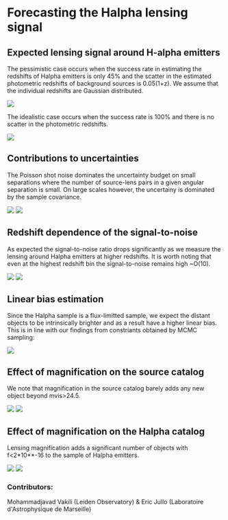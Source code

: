 # Forecasting the Halpha lensing signal

## Expected lensing signal around H-alpha emitters 

The pessimistic case occurs when the success rate in estimating the redshifts of Halpha emitters is 
only 45% and the scatter in the estimated photometric redshifts of background sources is 
0.05(1+z). We assume that the individual redshifts are Gaussian distributed.

![](graphs/shear_completeness_True.png) 

The idealistic case occurs when the success rate is 100% and there is no scatter in the photometric redshifts.

![](graphs/shear_completeness_False.png)

## Contributions to uncertainties

The Poisson shot noise dominates the uncertainty budget on small separations where the number of source-lens 
pairs in a given angular separation is small. On large scales however, the uncertainy is dominated by the sample 
covariance.

![](graphs/noise_completeness_True.png)
![](graphs/noise_completeness_False.png)


## Redshift dependence of the signal-to-noise

As expected the signal-to-noise ratio drops significantly as we measure the lensing around Halpha 
emitters at higher redshifts. It is worth noting that even at the highest redshift bin the signal-to-noise 
remains high ~O(10).

![](graphs/snr_completeness_True.png)
![](graphs/snr_completeness_False.png)

## Linear bias estimation

Since the Halpha sample is a flux-limitted sample, we expect the distant objects to be intrinsically brighter and as a result have a higher linear bias. This is in line with our findings from constriants obtained by MCMC sampling:

![](b_estimate.png)


## Effect of magnification on the source catalog

We note that magnification in the source catalog barely adds any new object beyond mvis>24.5.

![](graphs/magvis.png)
![](graphs/magvis_z.png)

## Effect of magnification on the Halpha catalog

Lensing magnification adds a significant number of objects with f<2*10**-16 to the sample 
of Halpha emitters.

![](graphs/logf.png)
![](graphs/logf_z.png)

### Contributors: 

Mohammadjavad Vakili (Leiden Observatory) &
Eric Jullo (Laboratoire d'Astrophysique de Marseille)
